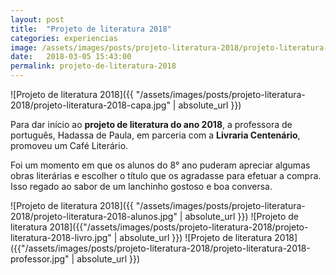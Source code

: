 ```yaml
---
layout: post
title:  "Projeto de literatura 2018"
categories: experiencias
image: /assets/images/posts/projeto-literatura-2018/projeto-literatura-2018-capa.jpg
date:   2018-03-05 15:43:00
permalink: projeto-de-literatura-2018
---
```


![Projeto de literatura 2018]({{ "/assets/images/posts/projeto-literatura-2018/projeto-literatura-2018-capa.jpg" | absolute_url }})

Para dar início ao **projeto de literatura do ano 2018**, a professora de português, Hadassa de Paula, em parceria com a **Livraria Centenário**, promoveu um Café Literário.

Foi um momento em que os alunos do 8° ano puderam apreciar algumas obras literárias e escolher o título que os agradasse para efetuar a compra. Isso regado ao sabor de um lanchinho gostoso e boa conversa.

![Projeto de literatura 2018]({{ "/assets/images/posts/projeto-literatura-2018/projeto-literatura-2018-alunos.jpg" | absolute_url }})
![Projeto de literatura 2018]({{"/assets/images/posts/projeto-literatura-2018/projeto-literatura-2018-livro.jpg" | absolute_url }})
![Projeto de literatura 2018]({{"/assets/images/posts/projeto-literatura-2018/projeto-literatura-2018-professor.jpg" | absolute_url }})
